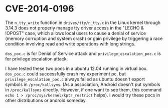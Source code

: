 # CVE-2014-0196

The `n_tty_write` function in `drives/tty/n_tty.c` in the Linux kernel through 3.14.3 does not properly manage tty driver access in the "LECHO & !OPOST" case, which allows local users to cause a denial of service (memory corruption and system crash) or gain privilege by triggering a race condition involving read and write operations with long strings.

`dos_poc.c` is for Denial of Service attack and `privilege_escalation_poc.c` is for privilege escalation attack.

I have tested these two pocs in a ubuntu 12.04 running in virtual box. `dos_poc.c` could successfully crash my experiment pc, but `privilege_escalation_poc.c` always failed as ubuntu doesn't export symbols in `/proc/kallsyms`. (As a association, Android doesn't put symbols in `/proc/kallsyms` directly. However, if one want to see them, this command `echo 1 > /proc/sys/kernel/kptr_restrict` helps). I would try these pocs in other distributions or android someday.


